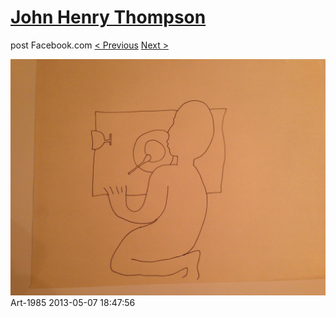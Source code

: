 # [John Henry Thompson](../README.md)
post Facebook.com
[< Previous](2013-05-07-1.md) [Next >](2013-05-07-3.md)

[![](../media/2013-05-07/Art-1986.jpg)](../README.md)
Art-1985
2013-05-07 18:47:56